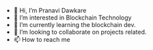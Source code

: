 - 👋 Hi, I’m Pranavi Dawkare
- 👀 I’m interested in Blockchain Technology
- 🌱 I’m currently learning the blockchain dev.
- 💞️ I’m looking to collaborate on projects related.
- 📫 How to reach me 

<!---
pranavi-d/pranavi-d is a ✨ special ✨ repository because its `README.md` (this file) appears on your GitHub profile.
You can click the Preview link to take a look at your changes.
--->
